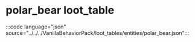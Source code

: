 # polar_bear loot_table

:::code language="json" source="../../../VanillaBehaviorPack/loot_tables/entities/polar_bear.json":::